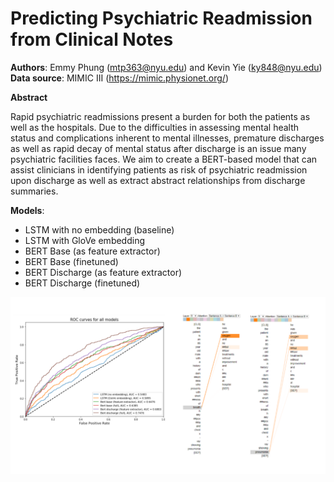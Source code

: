 # Predicting Psychiatric Readmission from Clinical Notes 

**Authors**: Emmy Phung (mtp363@nyu.edu) and Kevin Yie (ky848@nyu.edu)
**Data source**: MIMIC III (https://mimic.physionet.org/)

**Abstract**

Rapid psychiatric readmissions present a burden for both the patients as well as the hospitals. Due to the difficulties in assessing mental health status and complications inherent to mental illnesses, premature discharges as well as rapid decay of mental status after discharge is an issue many psychiatric facilities faces. We aim to create a BERT-based model that can assist clinicians in identifying patients as risk of psychiatric readmission upon discharge as well as extract abstract relationships from discharge summaries.

**Models**:
- LSTM with no embedding (baseline)
- LSTM with GloVe embedding 
- BERT Base (as feature extractor)
- BERT Base (finetuned)
- BERT Discharge (as feature extractor)
- BERT Discharge (finetuned)



<center><img src="graphs/combined_forreadme.png"/></center>
